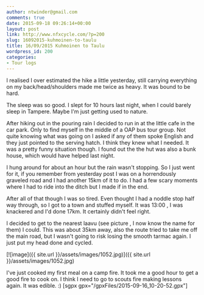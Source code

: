 ```yaml
---
author: ntwinder@gmail.com
comments: true
date: 2015-09-18 09:26:14+00:00
layout: post
link: http://www.nfxcycle.com/?p=200
slug: 16092015-kuhmoinen-to-taulu
title: 16/09/2015 Kuhmoinen to Taulu
wordpress_id: 200
categories:
- Tour logs
---
```


I realised I over estimated the hike a little yesterday, still carrying everything on my back/head/shoulders made me twice as heavy. It was bound to be hard.

The sleep was so good. I slept for 10 hours last night, when I could barely sleep in Tampere. Maybe I'm just getting used to nature.

After hiking out in the pouring rain I decided to run in at the little cafe in the car park. Only to find myself in the middle of a OAP bus tour group. Not quite knowing what was going on I asked if any of them spoke English and they just pointed to the serving hatch. I think they knew what I needed. It was a pretty funny situation though. I found out the the hut was also a bunk house, which would have helped last night.

I hung around for about an hour but the rain wasn't stopping. So I just went for it, if you remember from yesterday post I was on a horrendously graveled road and I had another 15km of it to do. I had a few scary moments where I had to ride into the ditch but I made if in the end.

After all of that though I was so tired. Even thought I had a noddle stop half way through, so I got to a town and stuffed myself. It was 13:00 , I was knackered and I'd done 17km. It certainly didn't feel right.

I decided to get to the nearest laavu (see picture , I now know the name for them) I could. This was about 35km away, also the route tried to take me off the main road, but I wasn't going to risk losing the smooth tarmac again. I just put my head done and cycled.

[![image]({{ site.url }}/assets/images/1052.jpg)]({{ site.url }}/assets/images/1052.jpg)



I've just cooked my first meal on a camp fire. It took me a good hour to get a good fire to cook on. I think I need to go to scouts fire making lessons again. It was edible. :)
[sgpx gpx="/gpxFiles/2015-09-16_10-20-52.gpx"]

